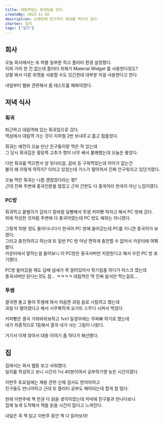 ```yaml
---
title: 대림역있는 훠궈집을 갔다.
createBy: 2023-11-02
description: 오랜만에 친구끼리 훠궈를 먹으러 갔다.
charter: 일지
tags: ["일지"]
---
```


## 회사

오늘 회사에서는 또 퍼블 일부분 하고 플러터 환경 설정했다.  
이외 거의 한 건 없는데 플러터 자체가 Material Widget 를 사용한다정도?  
상황 봐서 다른 위젯을 사용할 수도 있긴한데 대부분 저걸 사용한다고 한다.

내일부터 웹뷰 관련해서 좀 테스트를 해봐야겠다.

## 저녁 식사

### 훠궈

퇴근하고 대림역에 있는 훠궈집으로 갔다.  
역삼에서 대림역 가는 것이 지하철 2번 보내주고 좁고 힘들었다.

훠궈는 예전이 오늘 만난 친구들이랑 먹은 적 있는데  
그 당시 훠궈집은 홍탕쪽 고추가 향이 너무 쎄서 불쾌했는데 오늘은 좋았다.

다만 훠궈를 먹으면서 양 뒷다리살, 갈비 등 구워먹었는데 어이가 없는건  
불이 왜 이렇게 약하지? 이러고 있었는데 가스가 떨어져서 진짜 안구워지고 있던거였다.

오늘 먹은 훠궈는 나름 괜찮았다라는 평?  
근데 진짜 주변에 중국인분들 많았고 근처 간판도 다 중국어라 한국이 아닌 느낌이였다.

### PC방

훠궈먹고 꿀벌이가 갑자기 칼바람 딜빵해서 투썸 커피빵 하자고 해서 PC 방에 갔다.  
위에 작성한 것처럼 주변에 다 중국어였는데 PC 방도 예외는 아니였다.

그렇게 10분 정도 돌아다니다가 한국어 PC 방에 들어갔는데 PC를 키니깐 중국어가 보였다.  
그리고 충전하려고 하는데 또 일반 PC 방 마냥 편하게 충전할 수 없어서 카운터에 여쭤봤다.  
카운터에서 말하는걸 들어보니 이 PC방은 중국서버만 지원한다고 해서 우린 PC 방 포기했다.

PC방 들어갔을 때도 담배 냄새가 꽉 깔려있어서 헛기침좀 하다가 마스크 꼈는데  
중국서버만 된다는것도 참... ㅋㅋㅋㅋ 대림역은 딱 진짜 음식만 먹는걸로...

### 투썸

결국엔 돌고 돌아 투썸에 와서 처음엔 과일 음료 시킬려고 했는데  
과일 다 떨어졌다고 해서 시무룩하게 요거트 스무디 시켜서 먹었다.

커피빵은 결국 가위바위보하고 1vs1 일경우에는 무찌빠 하기로 했는데  
내가 최종적으로 1등해서 결국 내가 사는 그림이 나왔다.

거기서 이제 앉아서 대충 이야기 좀 하다가 해산했다.

## 집

집에서는 와서 웹툰 보고 샤워했다.  
일지를 작성하고 보니 시간이 1시 40분이여서 공부하기엔 늦은 시간이였다.

이번주 토요일에는 채용 관련 신체 검사도 받아야하고  
친구들도 만나야하고 근데 또 플러터 공부도 해야되는데 할게 참 많다.

원래 이번주에 책 한권 다 읽을 생각이였는데 저녁에 친구들과 만나다보니  
집에 늦게 도착해서 책을 읽을 시간이 없다고 느껴진다.

내일은 꼭 책 읽고 이번주 동안 책 다 읽어보자!
